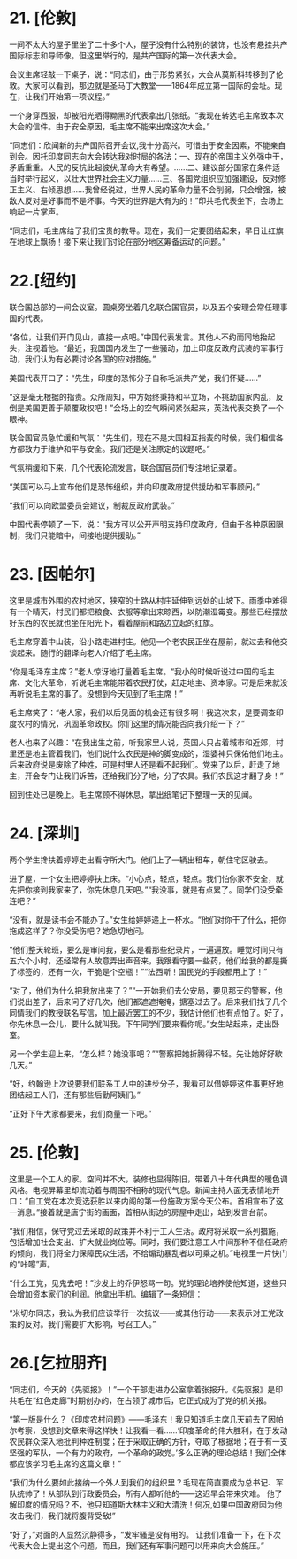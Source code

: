 # 21. [伦敦]

一间不太大的屋子里坐了二十多个人，屋子没有什么特别的装饰，也没有悬挂共产国际标志和导师像。但这里举行的，是共产国际的第一次代表大会。

会议主席轻敲一下桌子，说：“同志们，由于形势紧张，大会从莫斯科转移到了伦敦。大家可以看到，那边就是圣马丁大教堂——1864年成立第一国际的会址。现在，让我们开始第一项议程。”

一个身穿西服，却被阳光晒得黝黑的代表拿出几张纸。“我现在转达毛主席致本次大会的信件。由于安全原因，毛主席不能来出席这次大会。”

“同志们：欣闻新的共产国际召开会议,我十分高兴。可惜由于安全因素，不能亲自到会。因托印度同志向大会转达我对时局的各法：一、现在的帝国主义外强中干，矛盾重重。人民的反抗此起彼伏,革命大有希望。……二、建议部分国家在条件适当时举行起义，以壮大世界社会主义力量……三、各国党组织应加强建设，反对修正主义、右倾思想……我曾经说过，世界人民的革命力量不会削弱，只会增强，被敌人反对是好事而不是坏事。今天的世界是大有为的！”印共毛代表坐下，会场上响起一片掌声。

“同志们，毛主席给了我们宝贵的教导。现在，我们一定要团结起来，早日让红旗在地球上飘扬！接下来让我们讨论在部分地区筹备运动的问题。”

# 22.[纽约]

联合国总部的一间会议室。圆桌旁坐着几名联合国官员，以及五个安理会常任理事国的代表。

“各位，让我们开门见山，直接一点吧。”中国代表发言。其他人不约而同地抬起头，注视着他。“最近，我国国内发生了一些骚动，加上印度反政府武装的军事行动，我们认为有必要讨论各国的应对措施。”

美国代表开口了：“先生，印度的恐怖分子自称毛派共产党，我们怀疑……”

“这是毫无根据的指责。众所周知，中方始终秉持和平立场，不挑劫国家内乱，反倒是美国更善于颠覆政权吧！”会场上的空气瞬间紧张起来，英法代表交换了一个眼神。

联合国官员急忙缓和气氛：“先生们，现在不是大国相互指麦的时候，我们相信各方都致力于维护和平与安全。我们还是关注原定的议题吧。”

气氛稍缓和下来，几个代表轮流发言，联合国官员们专注地记录着。

“美国可以马上宣布他们是恐怖组织，并向印度政府提供援助和军事顾问。”

“我们可以向欧盟委员会建议，制裁反政府武装。”

中国代表停顿了一下，说：“我方可以公开声明支持印度政府，但由于各种原因限制，我们只能暗中，间接地提供援助。”

# 23. [因帕尔]

这里是城市外围的农村地区，狭窄的土路从村庄延伸到远处的山坡下。雨季中难得有一个晴天，村民们都把粮食、衣服等拿出来晾西，以防潮湿霉变。那些已经摆放好东西的农民就也坐在阳光下，看着屋前和路边立起的红旗。

毛主席穿着中山装，沿小路走进村庄。他见一个老农民正坐在屋前，就过去和他交谈起来。随行的翻译向老人介绍了毛主席。

“你是毛泽东主席？”老人惊讶地打量着毛主席。“我小的时候听说过中国的毛主席、文化大革命，听说毛主席能带着农民打仗，赶走地主、资本家。可是后来就没再听说毛主席的事了。没想到今天见到了毛主席！”

毛主席笑了：“老人家，我们以后见面的机会还有很多啊！我这次来，是要调查印度农村的情况，巩固革命政权。你们这里的情况能否向我介绍一下？”

老人也来了兴趣：“在我出生之前，听我家里人说，英国人只占着城市和近郊，村里还是地主管着我们，他们说什么农民是神的脚变成的，湿婆神只保佑他们地主。后来政府说是废除了种姓，可是村里人还是看不起我们。党来了以后，赶走了地主，开会专门让我们诉苦，还给我们分了地，分了农具。我们农民这才翻了身！”

回到住处已是晚上。毛主席顾不得休息，拿出纸笔记下整理一天的见闻。

# 24. [深圳]

两个学生搀扶着婷婷走出看守所大门。他们上了一辆出租车，朝住宅区驶去。

进了屋，一个女生把婷婷扶上床。“小心点，轻点，轻点。我们怕你家不安全，就先把你接到我家来了，你先休息几天吧。”“我没事，就是有点累了。同学们没受牵连吧？”

“没有，就是读书会不能办了。”女生给婷婷递上一杯水。“他们对你干了什么，把你拖成这样了？你没受伤吧？她急切地问。

“他们整天轮班，要么是审问我，要么是看那些纪录片，一遍遍放。睡觉时间只有五六个小时，还经常有人故意弄出声音来，我跟看守要一些药，他们给我的都是撕了标签的，还有一次，干脆是个空瓶！”“法西斯！国民党的手段都用上了！”

“对了，他们为什么把我放出来了？”“一开始我们去公安局，要见那天的警察，他们说出差了，后来问了好几次，他们都遮遮掩掩，搪塞过去了。后来我们找了几个同情我们的教授联名写信，加上最近罢工的不少，我估计他们也有点怕了。好了，你先休息一会儿，要什么就叫我。下午同学们要来看你呢。”女生站起来，走出卧室。

另一个学生迎上来，“怎么样？她没事吧？”“警察把她折腾得不轻。先让她好好歇几天。”

“好，约翰逊上次说要我们联系工人中的进步分子，我看可以借婷婷这件事更好地团结起工人们，还有那些后勤阿姨们。”

“正好下午大家都要来，我们商量一下吧。”

# 25. [伦敦]

这里是一个工人的家。空间并不大，装修也显得陈旧，带着八十年代典型的暖色调风格。电视屏幕里却流动着与周围不相称的现代气息。新闻主持人面无表情地开口：“自工党在本次竞选获胜以来内阁的第一份施政方案今天公布。首相宣布了这一消息。”接着就是唐宁街的画面，首相从街边的房屋中走出，站到发言台前。

“我们相信，保守党过去采取的政策并不利于工人生活。政府将采取一系列措施，包括增加社会支出、扩大就业岗位等。同时，我们要注意工人中间那种不信任政府的倾向，我们将全力保障民众生活，不给煽动暴乱者以可乘之机。”电视里一片快门的“咔嚓”声。

“什么工党，见鬼去吧！”沙发上的乔伊怒骂一句。党的理论培养使他知道，这些只会增加资本家们的利润。他拿出手机。编辑了一条短信：

“米切尔同志，我认为我们应该举行一次抗议——或其他行动——来表示对工党政策的反对。我们需要扩大影响，号召工人。”

# 26.[乞拉朋齐]

“同志们，今天的《先驱报》！”一个干部走进办公室拿着张报升。《先驱报》是印共毛在“红色走廊”时期创办的，在占领了城市后，它正式成为了党的机关报。

“第一版是什么？《印度农村问题》——毛泽东！我只知道毛主席几天前去了因帕尔考察，没想到文章来得这样快！让我看一看……‘印度革命的伟大胜利，在于发动农民群众深入地批判种姓制度；在于采取正确的方针，夺取了根据地；在于有一支坚强的军队，一个有力的政府，一个革命的政党。’多么正确的理论总结！我们全体都应该学习毛主席的这篇文章！”

“我们为什么要如此接纳一个外人到我们的组织里？毛现在简直要成为总书记、军队统帅了！从部队到行政委员会，所有人都听他的——这迟早会带来灾难。 他了解印度的情况吗？不，他只知道斯大林主义和大清洗！何况,如果中国政府因为他攻击我们，我们就将腹背受敌!”

“好了，”对面的人显然沉静得多，“发牢骚是没有用的。 让我们准备一下，在下次代表大会上提出这个问题。而且，我们还有军事问题可以用来向大会施压。”
